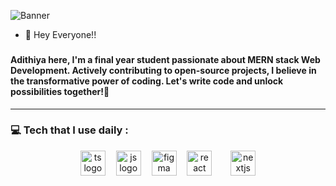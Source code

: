 
   ![Banner](https://github.com/user-attachments/assets/bc4c2b93-516f-4877-8193-5e8283c82aa3)

- 👋 Hey Everyone!!
###

<h4 align="left">Adithiya here, I'm a final year student passionate about MERN stack Web Development. Actively contributing to open-source projects, I believe in the transformative power of coding. Let's write code and unlock possibilities together!🚀</h4>

---
<h3 align="left">💻 Tech that I use daily : </h3>
<div align="center">
  <img src="https://skillicons.dev/icons?i=ts" height="40" alt="ts logo"  />
  <img width="9" />
  <img src="https://skillicons.dev/icons?i=js" height="40" alt="js logo"  />
<img width="9" />
  <img src="https://skillicons.dev/icons?i=figma" height="40" alt="figma logo"  />
  <img width="9" />
  <img src="https://cdn.jsdelivr.net/gh/devicons/devicon/icons/react/react-original.svg" height="40" alt="react logo"  />
  <img width="9" />
  <img width="9" />
  <img src="https://skillicons.dev/icons?i=nextjs" height="40" alt="nextjs logo"  />
<!--   <img width="9" />
  
</div>

---

 

<!---
Adithiya5Hub/Adithiya5Hub is a ✨ special ✨ repository because its `README.md` (this file) appears on your GitHub profile.
You can click the Preview link to take a look at your changes.
--->
